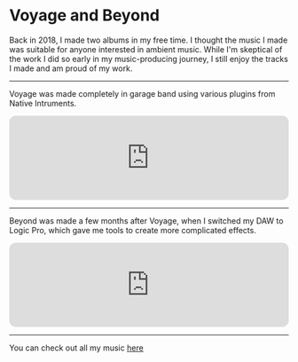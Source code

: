 # Voyage and Beyond

Back in 2018, I made two albums in my free time. I thought the music I made was suitable for anyone interested in ambient music. While I'm skeptical of the work I did so early in my music-producing journey, I still enjoy the tracks I made and am proud of my work.


---
Voyage was made completely in garage band using various plugins from Native Intruments.
<iframe style="border-radius:12px" src="https://open.spotify.com/embed/album/7njYPttATz4PNH9MensrVp?utm_source=generator&theme=0" width="100%" height="152" frameBorder="0" allowfullscreen="" allow="autoplay; clipboard-write; encrypted-media; fullscreen; picture-in-picture" loading="lazy"></iframe>

---
Beyond was made a few months after Voyage, when I switched my DAW to Logic Pro, which gave me tools to create more complicated effects.
<iframe style="border-radius:12px" src="https://open.spotify.com/embed/album/1hIL5x3V0iZqP2E9zM31fs?utm_source=generator&theme=0" width="100%" height="152" frameBorder="0" allowfullscreen="" allow="autoplay; clipboard-write; encrypted-media; fullscreen; picture-in-picture" loading="lazy"></iframe>

---
You can check out all my music [here](https://open.spotify.com/artist/4nBbIKl31YLmsdEBkzUohR)